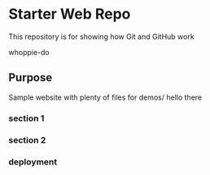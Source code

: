 # Starter Web Repo

This repository is for showing how Git and GitHub work

whoppie-do

## Purpose

Sample website with plenty of files for demos/ hello there

### section 1

### section 2

### deployment
